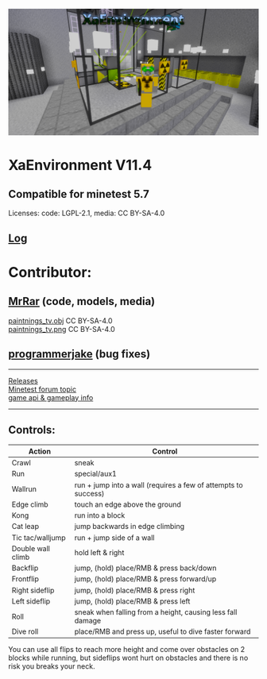 ![Alt text](screenshot.png)

# XaEnvironment V11.4

## Compatible for minetest 5.7

Licenses: code: LGPL-2.1, media: CC BY-SA-4.0

## [Log](log.txt)

# Contributor: 
## [MrRar](https://github.com/MrRar)  (code, models, media)
  [paintnings_tv.obj](mods/paintnings/models/paintnings_tv.obj) CC BY-SA-4.0   
  [paintnings_tv.png](mods/paintnings/textures/paintnings_tv.png)  CC BY-SA-4.0  

## [programmerjake](https://github.com/programmerjake) (bug fixes)  
  
  

------------------------------------------------------------------------------------------------
 
[Releases](https://github.com/AiTechEye/xaenvironment/releases)  
[Minetest forum topic](https://forum.minetest.net/viewtopic.php?f=15&t=22340)  
[game api & gameplay info](game_api.txt)  

---
## Controls:  


|Action|Control|
|----|----|
|Crawl|sneak|
|Run|special/aux1|
|Wallrun|run + jump into a wall (requires a few of attempts to success)|
|Edge climb|touch an edge above the ground|
|Kong|run into a block|
|Cat leap|jump backwards in edge climbing|
|Tic tac/walljump|run + jump side of a wall|
|Double wall climb|hold left & right|
|Backflip|jump, (hold) place/RMB & press back/down|
|Frontflip|jump, (hold) place/RMB & press forward/up|
|Right sideflip|jump, (hold) place/RMB & press right
|Left sideflip|jump, (hold) place/RMB & press left
|Roll|sneak when falling from a height, causing less fall damage|
|Dive roll|place/RMB and press up, useful to dive faster forward|

You can use all flips to reach more height and come over obstacles on 2 blocks while running,
but sideflips wont hurt on obstacles and there is no risk you breaks your neck.
